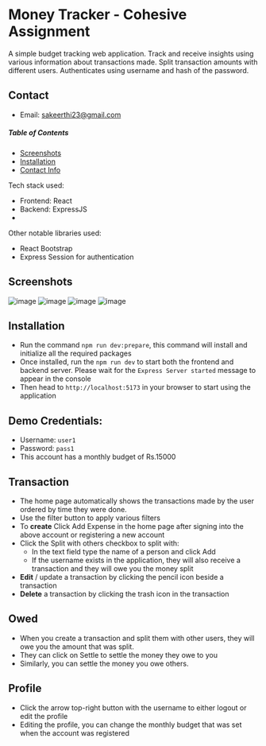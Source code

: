 # Money Tracker - Cohesive Assignment

A simple budget tracking web application. 
Track and receive insights using various information about transactions made.
Split transaction amounts with different users.
Authenticates using username and hash of the password.

## Contact
- Email: sakeerthi23@gmail.com
##### Table of Contents  
- [Screenshots](#screenshots)  
- [Installation](#installation)  
- [Contact Info](#contact) 

Tech stack used:
- Frontend: React
- Backend: ExpressJS
- 
Other notable libraries used:
- React Bootstrap
- Express Session for authentication

## Screenshots
![image](https://user-images.githubusercontent.com/12008678/212482447-263f4be7-4334-42f7-bf5d-a6cb3524c43e.png)
![image](https://user-images.githubusercontent.com/12008678/212482636-9d220bea-b09c-47f7-b0bd-e117c15c8b85.png)
![image](https://user-images.githubusercontent.com/12008678/212482670-a8b76571-8673-4057-a92e-eb72edfb72b6.png)
![image](https://user-images.githubusercontent.com/12008678/212482993-106d39a0-b1e8-441f-b256-3ce39372417a.png)

## Installation
- Run the command `npm run dev:prepare`, this command will install and initialize all the required packages
- Once installed, run the `npm run dev` to start both the frontend and backend server. Please wait for the `Express Server started` message to appear in the console
- Then head to `http://localhost:5173` in your browser to start using the application
## Demo Credentials:
- Username: `user1`
- Password: `pass1`
- This account has a monthly budget of Rs.15000
## Transaction
- The home page automatically shows the transactions made by the user ordered by time they were done.
- Use the filter button to apply various filters 
- To **create** Click Add Expense in the home page after signing into the above account or registering a new account
- Click the Split with others checkbox to split with:
    - In the text field type the name of a person and click Add
    - If the username exists in the application, they will also receive a transaction and they will owe you the money split
- **Edit** / update a transaction by clicking the pencil icon beside a transaction
- **Delete** a transaction by clicking the trash icon in the transaction

## Owed
- When you create a transaction and split them with other users, they will owe you the amount that was split.
- They can click on Settle to settle the money they owe to you
- Similarly, you can settle the money you owe others.

## Profile
- Click the arrow top-right button with the username to either logout or edit the profile
- Editing the profile, you can change the monthly budget that was set when the account  was registered